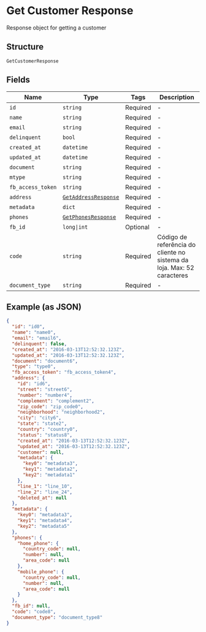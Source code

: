 
# Get Customer Response

Response object for getting a customer

## Structure

`GetCustomerResponse`

## Fields

| Name | Type | Tags | Description |
|  --- | --- | --- | --- |
| `id` | `string` | Required | - |
| `name` | `string` | Required | - |
| `email` | `string` | Required | - |
| `delinquent` | `bool` | Required | - |
| `created_at` | `datetime` | Required | - |
| `updated_at` | `datetime` | Required | - |
| `document` | `string` | Required | - |
| `mtype` | `string` | Required | - |
| `fb_access_token` | `string` | Required | - |
| `address` | [`GetAddressResponse`](../../doc/models/get-address-response.md) | Required | - |
| `metadata` | `dict` | Required | - |
| `phones` | [`GetPhonesResponse`](../../doc/models/get-phones-response.md) | Required | - |
| `fb_id` | `long\|int` | Optional | - |
| `code` | `string` | Required | Código de referência do cliente no sistema da loja. Max: 52 caracteres |
| `document_type` | `string` | Required | - |

## Example (as JSON)

```json
{
  "id": "id0",
  "name": "name0",
  "email": "email6",
  "delinquent": false,
  "created_at": "2016-03-13T12:52:32.123Z",
  "updated_at": "2016-03-13T12:52:32.123Z",
  "document": "document6",
  "type": "type0",
  "fb_access_token": "fb_access_token4",
  "address": {
    "id": "id6",
    "street": "street6",
    "number": "number4",
    "complement": "complement2",
    "zip_code": "zip_code0",
    "neighborhood": "neighborhood2",
    "city": "city6",
    "state": "state2",
    "country": "country0",
    "status": "status8",
    "created_at": "2016-03-13T12:52:32.123Z",
    "updated_at": "2016-03-13T12:52:32.123Z",
    "customer": null,
    "metadata": {
      "key0": "metadata3",
      "key1": "metadata2",
      "key2": "metadata1"
    },
    "line_1": "line_10",
    "line_2": "line_24",
    "deleted_at": null
  },
  "metadata": {
    "key0": "metadata3",
    "key1": "metadata4",
    "key2": "metadata5"
  },
  "phones": {
    "home_phone": {
      "country_code": null,
      "number": null,
      "area_code": null
    },
    "mobile_phone": {
      "country_code": null,
      "number": null,
      "area_code": null
    }
  },
  "fb_id": null,
  "code": "code8",
  "document_type": "document_type8"
}
```

